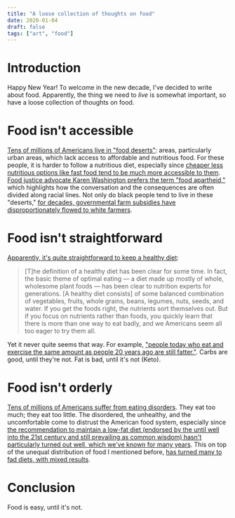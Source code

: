 ```yaml
---
title: "A loose collection of thoughts on food"
date: 2020-01-04
draft: false
tags: ["art", "food"]
---
```

# Introduction
Happy New Year! To welcome in the new decade, I've decided to write about food. Apparently, the thing we need to _live_ is somewhat important, so have a loose collection of thoughts on food.
# Food isn't accessible
[Tens of millions of Americans live in "food deserts"](https://www.dosomething.org/us/facts/11-facts-about-food-deserts): areas, particularly urban areas, which lack access to affordable and nutritious food. For these people, it is harder to follow a nutritious diet, especially since [cheaper less nutritious options like fast food tend to be much more accessible to them](https://www.citylab.com/equity/2017/12/food-swamps-are-the-new-food-deserts/549323). [Food justice advocate Karen Washington prefers the term "food apartheid,"](https://www.theguardian.com/society/2018/may/15/food-apartheid-food-deserts-racism-inequality-america-karen-washington-interview) which highlights how the conversation and the consequences are often divided along racial lines. Not only do black people tend to live in these "deserts," [for decades, governmental farm subsidies have disproportionately flowed to white farmers](https://www.ewg.org/agmag/2017/03/real-farm-subsidy-scandal-usda-s-legacy-racial-discrimination).
# Food isn't straightforward
[Apparently, it's quite straightforward to keep a healthy diet](https://www.grubstreet.com/2018/03/ultimate-conversation-on-healthy-eating-and-nutrition.html): 
> [T]he definition of a healthy diet has been clear for some time. In fact, the basic theme of optimal eating — a diet made up mostly of whole, wholesome plant foods — has been clear to nutrition experts for generations. [A healthy diet consists] of some balanced combination of vegetables, fruits, whole grains, beans, legumes, nuts, seeds, and water. If you get the foods right, the nutrients sort themselves out. But if you focus on nutrients rather than foods, you quickly learn that there is more than one way to eat badly, and we Americans seem all too eager to try them all.

Yet it never quite seems that way. For example, ["people today who eat and exercise the same amount as people 20 years ago are still fatter."](https://www.theatlantic.com/health/archive/2015/09/why-it-was-easier-to-be-skinny-in-the-1980s/407974). Carbs are good, until they're not. Fat is bad, until it's not (Keto). 
# Food isn't orderly
[Tens of millions of Americans suffer from eating disorders](https://anad.org/education-and-awareness/about-eating-disorders/eating-disorders-statistics). They eat too much; they eat too little. The disordered, the unhealthy, and the uncomfortable come to distrust the American food system, especially since [the recommendation to maintain a low-fat diet (endorsed by the until well into the 21st century and still prevailing as common wisdom) hasn't particularly turned out well, which we've known for many years](https://www.pbs.org/wgbh/pages/frontline/shows/diet/themes/lowfat.html). This on top of the unequal distribution of food I mentioned before, [has turned many to fad diets, with mixed results](https://getpocket.com/explore/item/why-we-fell-for-clean-eating).
# Conclusion
Food is easy, until it's not. 
